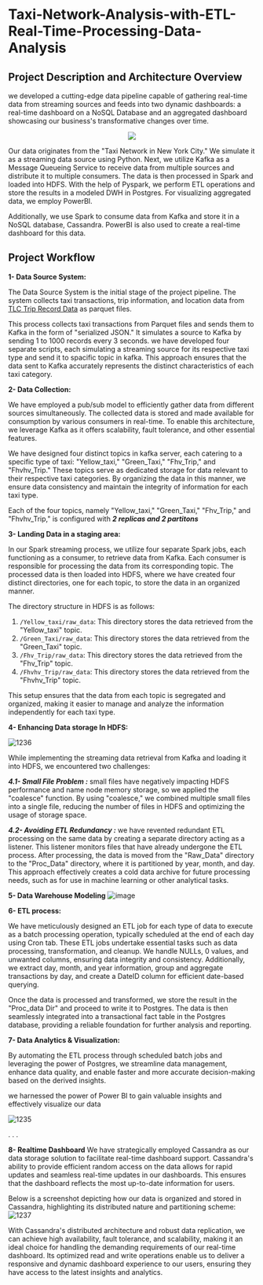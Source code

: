 # Taxi-Network-Analysis-with-ETL-Real-Time-Processing-Data-Analysis

## Project Description and Architecture Overview
we developed a cutting-edge data pipeline capable of gathering real-time data from streaming sources and feeds into two dynamic dashboards: a real-time dashboard on a NoSQL Database and an aggregated dashboard showcasing our business's transformative changes over time.

<p align="center">
<img src="https://github.com/islamyounis/Taxi-Network-Analysis-with-Data-Warehousing-ETL-Batch-Processing-Real-Time-Processing-Data-Analysis/assets/83661639/9e067a3b-790d-4191-8c58-833d632e49ac.jpg">
</p>

Our data originates from the "Taxi Network in New York City." We simulate it as a streaming data source using Python. Next, we utilize Kafka as a Message Queueing Service to receive data from multiple sources and distribute it to multiple consumers. The data is then processed in Spark and loaded into HDFS. With the help of Pyspark, we perform ETL operations and store the results in a modeled DWH in Postgres. For visualizing aggregated data, we employ PowerBI.

Additionally, we use Spark to consume data from Kafka and store it in a NoSQL database, Cassandra. PowerBI is also used to create a real-time dashboard for this data.


## Project Workflow
**1- Data Source System:**

The Data Source System is the initial stage of the project pipeline. The system collects taxi transactions, trip information, and location data from [TLC Trip Record Data](https://www.nyc.gov/site/tlc/about/tlc-trip-record-data.page) as parquet files.

This process collects taxi transactions from Parquet files and sends them to Kafka in the form of "serialized JSON." It simulates a source to Kafka by sending 1 to 1000 records every 3 seconds.
we have developed four separate scripts, each simulating a streaming source for its respective taxi type and send it to spacific topic in kafka. This approach ensures that the data sent to Kafka accurately represents the distinct characteristics of each taxi category.



**2- Data Collection:**

We have employed a pub/sub model to efficiently gather data from different sources simultaneously. The collected data is stored and made available for consumption by various consumers in real-time. To enable this architecture, we leverage Kafka as it offers scalability, fault tolerance, and other essential features. 

We have designed four distinct topics in kafka server, each catering to a specific type of taxi: "Yellow_taxi," "Green_Taxi," "Fhv_Trip," and "Fhvhv_Trip." These topics serve as dedicated storage for data relevant to their respective taxi categories. By organizing the data in this manner, we ensure data consistency and maintain the integrity of information for each taxi type.

Each of the four topics, namely "Yellow_taxi," "Green_Taxi," "Fhv_Trip," and "Fhvhv_Trip," is configured with ***2 replicas and 2 partitons***



**3- Landing Data in a staging area:**

In our Spark streaming process, we utilize four separate Spark jobs, each functioning as a consumer, to retrieve data from Kafka. Each consumer is responsible for processing the data from its corresponding topic. The processed data is then loaded into HDFS, where we have created four distinct directories, one for each topic, to store the data in an organized manner.

The directory structure in HDFS is as follows:

1. `/Yellow_taxi/raw_data`: This directory stores the data retrieved from the "Yellow_taxi" topic.
2. `/Green_Taxi/raw_data`: This directory stores the data retrieved from the "Green_Taxi" topic.
3. `/Fhv_Trip/raw_data`: This directory stores the data retrieved from the "Fhv_Trip" topic.
4. `/Fhvhv_Trip/raw_data`: This directory stores the data retrieved from the "Fhvhv_Trip" topic.

This setup ensures that the data from each topic is segregated and organized, making it easier to manage and analyze the information independently for each taxi type.



**4- Enhancing Data storage In HDFS:**

![1236](https://github.com/islamyounis/Taxi-Network-Analysis-with-Data-Warehousing-ETL-Batch-Processing-Real-Time-Processing-Data-Analysis/assets/83661639/1d8b474a-781c-4d38-8188-d9bff3aa5778)

While implementing the streaming data retrieval from Kafka and loading it into HDFS, we encountered two challenges:

  ***4.1- Small File Problem :*** 
   small files have negatively impacting HDFS performance and name node memory storage, so we applied the "coalesce" function. By using "coalesce," we combined multiple small files into a single file, reducing the number of files in HDFS and optimizing the usage of storage space.

  ***4.2- Avoiding ETL Redundancy :***
   we have revented redundant ETL processing on the same data by creating a separate directory acting as a listener. This listener monitors files that have already undergone the ETL process. After processing, the data is moved from the "Raw_Data" directory to the "Proc_Data" directory, where it is partitioned by year, month, and day. This approach effectively creates a cold data archive for future processing needs, such as for use in machine learning or other analytical tasks.



**5- Data Warehouse Modeling**
![image](https://github.com/islamyounis/Taxi-Network-Analysis-with-Data-Warehousing-ETL-Batch-Processing-Real-Time-Processing-Data-Analysis/assets/83661639/1a6f49fc-c139-4875-b933-482d5b72f365)




**6- ETL process:**

We have meticulously designed an ETL job for each type of data to execute as a batch processing operation, typically scheduled at the end of each day using Cron tab. These ETL jobs undertake essential tasks such as data processing, transformation, and cleanup. We handle NULLs, 0 values, and unwanted columns, ensuring data integrity and consistency. Additionally, we extract day, month, and year information, group and aggregate transactions by day, and create a DateID column for efficient date-based querying.


Once the data is processed and transformed, we store the result in the "Proc_data Dir" and proceed to write it to Postgres. The data is then seamlessly integrated into a transactional fact table in the Postgres database, providing a reliable foundation for further analysis and reporting.



**7- Data Analytics & Visualization:**

By automating the ETL process through scheduled batch jobs and leveraging the power of Postgres, we streamline data management, enhance data quality, and enable faster and more accurate decision-making based on the derived insights.

we harnessed the power of Power BI to gain valuable insights and effectively visualize our data

![1235](https://github.com/islamyounis/Taxi-Network-Analysis-with-Data-Warehousing-ETL-Batch-Processing-Real-Time-Processing-Data-Analysis/assets/83661639/4a0b197c-40f4-483d-9d8e-141d0f6bfbd7)




.
.
.

**8- Realtime Dashboard**
We have strategically employed Cassandra as our data storage solution to facilitate real-time dashboard support. Cassandra's ability to provide efficient random access on the data allows for rapid updates and seamless real-time updates in our dashboards. This ensures that the dashboard reflects the most up-to-date information for users.

Below is a screenshot depicting how our data is organized and stored in Cassandra, highlighting its distributed nature and partitioning scheme:
![1237](https://github.com/islamyounis/Taxi-Network-Analysis-with-Data-Warehousing-ETL-Batch-Processing-Real-Time-Processing-Data-Analysis/assets/83661639/c077e2a1-ab2c-409f-af92-afd4358635d6)

With Cassandra's distributed architecture and robust data replication, we can achieve high availability, fault tolerance, and scalability, making it an ideal choice for handling the demanding requirements of our real-time dashboard. Its optimized read and write operations enable us to deliver a responsive and dynamic dashboard experience to our users, ensuring they have access to the latest insights and analytics.
